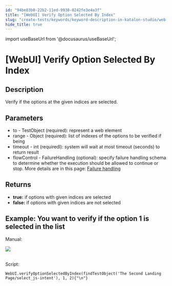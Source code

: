 ```yaml
---
id: "94be83b0-22b2-11ed-9930-0242fe3e4a3f"
title: "[WebUI] Verify Option Selected By Index"
slug: "create-tests/keywords/keyword-description-in-katalon-studio/web-ui-keywords/webui-verify-option-selected-by-index"
hide_title: true
---
```

import useBaseUrl from '@docusaurus/useBaseUrl';


# <a id="id_0" class="anchor_top_offset"/><a id="ariaid-title1" class="anchor_top_offset"/>[WebUI] Verify Option Selected By Index


## <a id="id_0__id" class="anchor_top_offset"/>Description

              
<p xmlns="http://www.w3.org/1999/xhtml" className="p">   Verify if the options at the given indices are   selected. </p> 
                  

## Parameters

<div xmlns="http://www.w3.org/1999/xhtml" className="p"><ul className="ul"><li className="li">to - TestObject (required): represent a web element</li><li className="li">range - Object (required): list of indexes of the options to be
      verified if being</li><li className="li">timeout - int (requiredl): system will wait at most timeout
      (seconds) to return result</li><li className="li">flowControl - FailureHandling (optional): specify failure
      handling schema to determine whether the execution should be
      allowed to continue or stop. More details are in this page: <a className="xref" href="/docs/maintain/configure-failure-handling-settings-in-katalon-studio">Failure handling</a>
    </li></ul></div>

## <a id="id_0__id_1" class="anchor_top_offset"/>Returns

              
<ul xmlns="http://www.w3.org/1999/xhtml" className="ul"><li className="li">     <strong className="ph b">true:</strong> if options with given indices are     selected</li><li className="li">     <strong className="ph b">false:</strong> if options with given indices     are not selected</li></ul> 
      

## <a id="id_0__id_2" class="anchor_top_offset"/>Example: You want to verify if the option 1 is selected in the         list

              
<p xmlns="http://www.w3.org/1999/xhtml" className="p">Manual: </p> 
      
<p xmlns="http://www.w3.org/1999/xhtml" className="p">   <img className="image" src={useBaseUrl("https://github.com/katalon-studio/docs-images/raw/master/katalon-studio/docs/webui-verify-option-selected-by-index/image2016-8-15-193A283A13.png")} /><br /><br /> </p> 
      
<p xmlns="http://www.w3.org/1999/xhtml" className="p">Script:</p> 
              
<pre xmlns="http://www.w3.org/1999/xhtml" className="pre codeblock"><code>WebUI.verifyOptionSelectedByIndex(findTestObject('The Second Landing Page/select_js-intent'), 1, 2){"\n"}</code></pre> 
            
